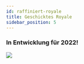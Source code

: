 ```yaml
---
id: raffiniert-royale
title: Geschicktes Royale
sidebar_position: 5
---
```


### In Entwicklung für 2022!

![](/img/niftyroyale_v01.png)
